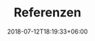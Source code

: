 ---
title: "Referenzen"
date: 2018-07-12T18:19:33+06:00
bg_image: images/background/page-title.jpg
description : "This is meta description"
images:
  - path: /images/references/aachen.png
    r1_c1: Bild1
  - path: /images/references/donnersbergkreis.png
    r1_c2: Bild2
  - path: /images/references/erfurt.png
    r1_c3: Bild3
  - path: /images/references/ifa.png
    r2_c1: Bild4
  - path: /images/references/herford.png
    r2_c2: Bild5
  - path: /images/references/regensburg.png
    r2_c3: Bild6
  - path: /images/references/rlp.png
    r3_c1: Bild7
  - path: /images/references/rosenheim.png
    r3_c2: Bild8
  - path: /images/references/sachsen.png
    r3_c3: Bild9
---